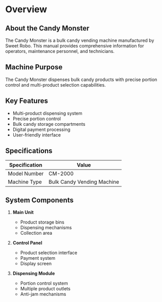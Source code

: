 # Overview

## About the Candy Monster

The Candy Monster is a bulk candy vending machine manufactured by Sweet Robo. This manual provides comprehensive information for operators, maintenance personnel, and technicians.

## Machine Purpose

The Candy Monster dispenses bulk candy products with precise portion control and multi-product selection capabilities.

## Key Features

- Multi-product dispensing system
- Precise portion control
- Bulk candy storage compartments
- Digital payment processing
- User-friendly interface

## Specifications

| Specification | Value |
|--------------|-------|
| Model Number | CM-2000 |
| Machine Type | Bulk Candy Vending Machine |

## System Components

1. **Main Unit**
   - Product storage bins
   - Dispensing mechanisms
   - Collection area

2. **Control Panel**
   - Product selection interface
   - Payment system
   - Display screen

3. **Dispensing Module**
   - Portion control system
   - Multiple product outlets
   - Anti-jam mechanisms